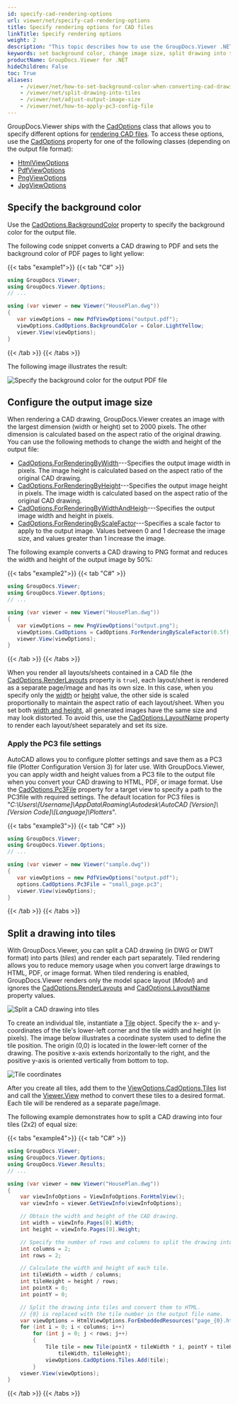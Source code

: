 ```yaml
---
id: specify-cad-rendering-options
url: viewer/net/specify-cad-rendering-options
title: Specify rendering options for CAD files
linkTitle: Specify rendering options
weight: 2
description: "This topic describes how to use the GroupDocs.Viewer .NET API (C#) to specify various options for rendering CAD files to HTML, PDF, PNG, and JPEG."
keywords: set background color, change image size, split drawing into tiles, dwg to pdf, cad to pdf, dwg to html, cad to html, dwg to image
productName: GroupDocs.Viewer for .NET
hideChildren: False
toc: True
aliases:
    - /viewer/net/how-to-set-background-color-when-converting-cad-drawings
    - /viewer/net/split-drawing-into-tiles
    - /viewer/net/adjust-output-image-size
    - /viewer/net/how-to-apply-pc3-config-file
---
```

GroupDocs.Viewer ships with the [CadOptions](https://apireference.groupdocs.com/viewer/net/groupdocs.viewer.options/cadoptions) class that allows you to specify different options for [rendering CAD files](/viewer/net/render-cad-documents/). To access these options, use the [CadOptions](https://apireference.groupdocs.com/viewer/net/groupdocs.viewer.options/baseviewoptions/properties/cadoptions) property for one of the following classes (depending on the output file format):

* [HtmlViewOptions](https://apireference.groupdocs.com/net/viewer/groupdocs.viewer.options/htmlviewoptions) 
* [PdfViewOptions](https://apireference.groupdocs.com/net/viewer/groupdocs.viewer.options/pdfviewoptions)
* [PngViewOptions](https://apireference.groupdocs.com/net/viewer/groupdocs.viewer.options/pngviewoptions)
* [JpgViewOptions](https://apireference.groupdocs.com/net/viewer/groupdocs.viewer.options/jpgviewoptions)

## Specify the background color

Use the [CadOptions.BackgroundColor](https://apireference.groupdocs.com/viewer/net/groupdocs.viewer.options/cadoptions/properties/backgroundcolor) property to specify the background color for the output file. 

The following code snippet converts a CAD drawing to PDF and sets the background color of PDF pages to light yellow:

{{< tabs "example1">}}
{{< tab "C#" >}}
```cs
using GroupDocs.Viewer;
using GroupDocs.Viewer.Options;
// ...

using (var viewer = new Viewer("HousePlan.dwg"))
{
   var viewOptions = new PdfViewOptions("output.pdf");
   viewOptions.CadOptions.BackgroundColor = Color.LightYellow;
   viewer.View(viewOptions);
}
```
{{< /tab >}}
{{< /tabs >}}

The following image illustrates the result:

![Specify the background color for the output PDF file](/viewer/net/images/rendering-basics/render-cad-documents/set-background-color.png)

## Configure the output image size

When rendering a CAD drawing, GroupDocs.Viewer creates an image with the largest dimension (width or height) set to 2000 pixels. The other dimension is calculated based on the aspect ratio of the original drawing. You can use the following methods to change the width and height of the output file:

* [CadOptions.ForRenderingByWidth](https://apireference.groupdocs.com/net/viewer/groupdocs.viewer.options/cadoptions/methods/forrenderingbywidth)---Specifies the output image width in pixels. The image height is calculated based on the aspect ratio of the original CAD drawing.
* [CadOptions.ForRenderingByHeight](https://apireference.groupdocs.com/net/viewer/groupdocs.viewer.options/cadoptions/methods/forrenderingbyheight)---Specifies the output image height in pixels. The image width is calculated based on the aspect ratio of the original CAD drawing.
* [CadOptions.ForRenderingByWidthAndHeigh](https://apireference.groupdocs.com/net/viewer/groupdocs.viewer.options/cadoptions/methods/forrenderingbywidthandheight)---Specifies the output image width and height in pixels. 
* [CadOptions.ForRenderingByScaleFactor](https://apireference.groupdocs.com/net/viewer/groupdocs.viewer.options/cadoptions/methods/forrenderingbyscalefactor)---Specifies a scale factor to apply to the output image. Values between 0 and 1 decrease the image size, and values greater than 1 increase the image.

The following example converts a CAD drawing to PNG format and reduces the width and height of the output image by 50%:

{{< tabs "example2">}}
{{< tab "C#" >}}
```cs
using GroupDocs.Viewer;
using GroupDocs.Viewer.Options;
// ...

using (var viewer = new Viewer("HousePlan.dwg"))
{
   var viewOptions = new PngViewOptions("output.png");
   viewOptions.CadOptions = CadOptions.ForRenderingByScaleFactor(0.5f);
   viewer.View(viewOptions);
}
```
{{< /tab >}}
{{< /tabs >}}

When you render all layouts/sheets contained in a CAD file (the [CadOptions.RenderLayouts](https://apireference.groupdocs.com/net/viewer/groupdocs.viewer.options/cadoptions/properties/renderlayouts) property is `true`), each layout/sheet is rendered as a separate page/image and has its own size. In this case, when you specify only the [width](https://apireference.groupdocs.com/net/viewer/groupdocs.viewer.options/cadoptions/methods/forrenderingbywidth) or [height](https://apireference.groupdocs.com/net/viewer/groupdocs.viewer.options/cadoptions/methods/forrenderingbyheight) value, the other side is scaled proportionally to maintain the aspect ratio of each layout/sheet. When you set both [width and height](https://apireference.groupdocs.com/net/viewer/groupdocs.viewer.options/cadoptions/methods/forrenderingbywidthandheight), all generated images have the same size and may look distorted. To avoid this, use the [CadOptions.LayoutName](https://apireference.groupdocs.com/viewer/net/groupdocs.viewer.options/cadoptions/properties/layoutname) property to render each layout/sheet separately and set its size.

### Apply the PC3 file settings

AutoCAD allows you to configure plotter settings and save them as a PC3 file (Plotter Configuration Version 3) for later use. With GroupDocs.Viewer, you can apply width and height values from a PC3 file to the output file when you convert your CAD drawing to HTML, PDF, or image format. Use the [CadOptions.Pc3File](https://apireference.groupdocs.com/viewer/net/groupdocs.viewer.options/cadoptions/properties/pc3file) property for a target view to specify a path to the PC3file with required settings. The default location for PC3 files is "*C:\Users\\[Username]\\AppData\Roaming\Autodesk\AutoCAD [Version]\\[Version Code]\\[Language]\Plotters*".

{{< tabs "example3">}}
{{< tab "C#" >}}
```cs
using GroupDocs.Viewer;
using GroupDocs.Viewer.Options;
// ...

using (var viewer = new Viewer("sample.dwg"))
{
   var viewOptions = new PdfViewOptions("output.pdf");
   options.CadOptions.Pc3File = "small_page.pc3";
   viewer.View(viewOptions);
}
```
{{< /tab >}}
{{< /tabs >}}

## Split a drawing into tiles

With GroupDocs.Viewer, you can split a CAD drawing (in DWG or DWT format) into parts (_tiles_) and render each part separately. Tiled rendering allows you to reduce memory usage when you convert large drawings to HTML, PDF, or image format. When tiled rendering is enabled, GroupDocs.Viewer renders only the model space layout (_Model_) and ignores the [CadOptions.RenderLayouts](https://apireference.groupdocs.com/net/viewer/groupdocs.viewer.options/cadoptions/properties/renderlayouts) and [CadOptions.LayoutName](https://apireference.groupdocs.com/viewer/net/groupdocs.viewer.options/cadoptions/properties/layoutname) property values.

![Split a CAD drawing into tiles](/viewer/net/images/rendering-basics/render-cad-documents/split-drawing-into-tiles.png)

To create an individual tile, instantiate a [Tile](https://apireference.groupdocs.com/viewer/net/groupdocs.viewer.options/tile) object. Specify the x- and y-coordinates of the tile's lower-left corner and the tile width and height (in pixels). The image below illustrates a coordinate system used to define the tile position. The origin (0,0) is located in the lower-left corner of the drawing. The positive x-axis extends horizontally to the right, and the positive y-axis is oriented vertically from bottom to top.

![Tile coordinates](/viewer/net/images/rendering-basics/render-cad-documents/tile-coordinates.png)

After you create all tiles, add them to the [ViewOptions.CadOptions.Tiles](https://apireference.groupdocs.com/net/viewer/groupdocs.viewer.options/cadoptions/properties/tiles) list and call the [Viewer.View](https://apireference.groupdocs.com/viewer/net/groupdocs.viewer/viewer/methods/view) method to convert these tiles to a desired format. Each tile will be rendered as a separate page/image.

The following example demonstrates how to split a CAD drawing into four tiles (2x2) of equal size:

{{< tabs "example4">}}
{{< tab "C#" >}}
```cs
using GroupDocs.Viewer;
using GroupDocs.Viewer.Options;
using GroupDocs.Viewer.Results;
// ...

using (var viewer = new Viewer("HousePlan.dwg"))
{
    var viewInfoOptions = ViewInfoOptions.ForHtmlView();
    var viewInfo = viewer.GetViewInfo(viewInfoOptions);

    // Obtain the width and height of the CAD drawing.
    int width = viewInfo.Pages[0].Width;
    int height = viewInfo.Pages[0].Height;

    // Specify the number of rows and columns to split the drawing into.
    int columns = 2;
    int rows = 2;

    // Calculate the width and height of each tile.
    int tileWidth = width / columns;
    int tileHeight = height / rows;
    int pointX = 0;
    int pointY = 0;

    // Split the drawing into tiles and convert them to HTML.
    // {0} is replaced with the tile number in the output file name.
    var viewOptions = HtmlViewOptions.ForEmbeddedResources("page_{0}.html");
    for (int i = 0; i < columns; i++)
        for (int j = 0; j < rows; j++)
        {
            Tile tile = new Tile(pointX + tileWidth * i, pointY + tileHeight * j,
                tileWidth, tileHeight);
            viewOptions.CadOptions.Tiles.Add(tile);
        }
    viewer.View(viewOptions);
}
```
{{< /tab >}}
{{< /tabs >}}

